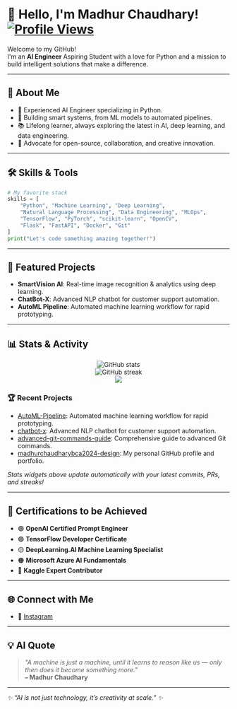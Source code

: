 # 🤖 Hello, I'm Madhur Chaudhary! [![Profile Views](https://komarev.com/ghpvc/?username=madhurchaudharybca2024-design&style=flat-square)](https://github.com/madhurchaudharybca2024-design)

Welcome to my GitHub!  
I'm an **AI Engineer** Aspiring Student with a love for Python and a mission to build intelligent solutions that make a difference.

---

## 🧠 About Me

- 🚀 Experienced AI Engineer specializing in Python.
- 🎯 Building smart systems, from ML models to automated pipelines.
- 📚 Lifelong learner, always exploring the latest in AI, deep learning, and data engineering.
- 🧾 Advocate for open-source, collaboration, and creative innovation.

---

## 🛠️ Skills & Tools

```python
# My favorite stack
skills = [
    "Python", "Machine Learning", "Deep Learning",
    "Natural Language Processing", "Data Engineering", "MLOps",
    "TensorFlow", "PyTorch", "scikit-learn", "OpenCV",
    "Flask", "FastAPI", "Docker", "Git"
]
print("Let's code something amazing together!")
```

---

## 🌟 Featured Projects

- **SmartVision AI**: Real-time image recognition & analytics using deep learning.
- **ChatBot-X**: Advanced NLP chatbot for customer support automation.
- **AutoML Pipeline**: Automated machine learning workflow for rapid prototyping.

---

## 📊 Stats & Activity

<p align="center">
  <img src="https://github-readme-stats.vercel.app/api?username=madhurchaudharybca2024-design&show_icons=true&theme=algolia" alt="GitHub stats" />
  <br>
  <img src="https://github-readme-streak-stats.herokuapp.com/?user=madhurchaudharybca2024-design&theme=algolia" alt="GitHub streak" />
  <br>
  <img src="https://github-profile-summary-cards.vercel.app/api/cards/profile-details?username=madhurchaudharybca2024-design&theme=github_dark" />
</p>

### 🏆 Recent Projects
- [AutoML-Pipeline](https://github.com/madhurchaudharybca2024-design/AutoML-Pipeline): Automated machine learning workflow for rapid prototyping.
- [chatbot-x](https://github.com/madhurchaudharybca2024-design/chatbot-x): Advanced NLP chatbot for customer support automation.
- [advanced-git-commands-guide](https://github.com/madhurchaudharybca2024-design/advanced-git-commands-guide): Comprehensive guide to advanced Git commands.
- [madhurchaudharybca2024-design](https://github.com/madhurchaudharybca2024-design/madhurchaudharybca2024-design): My personal GitHub profile and portfolio.

_Stats widgets above update automatically with your latest commits, PRs, and streaks!_

---

## 🏅 Certifications to be Achieved

- 🟢 **OpenAI Certified Prompt Engineer**
- 🟣 **TensorFlow Developer Certificate**
- 🟡 **DeepLearning.AI Machine Learning Specialist**
- 🟠 **Microsoft Azure AI Fundamentals**
- 🔵 **Kaggle Expert Contributor**

---

## 🌐 Connect with Me

- 📸 [Instagram](https://www.instagram.com/memadhurchaudhary)

---

## 💡 AI Quote

> _"A machine is just a machine, until it learns to reason like us — only then does it become something more._"  
> **– Madhur Chaudhary**

---

_✨ “AI is not just technology, it’s creativity at scale.” ✨_
